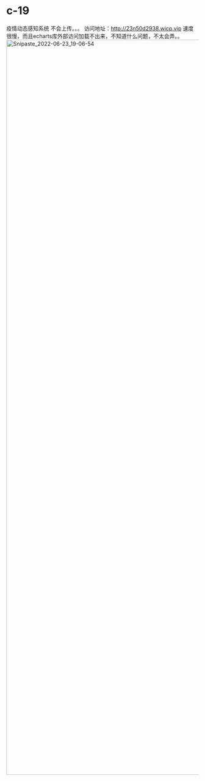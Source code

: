 # c-19
疫情动态感知系统
不会上传。。。
访问地址：http://23n50d2938.wicp.vip
速度很慢，而且echarts库外部访问加载不出来，不知道什么问题，不太会弄。。
<img width="1920" alt="Snipaste_2022-06-23_19-06-54" src="https://user-images.githubusercontent.com/46551092/175296437-b1d600f6-f6b6-497e-a521-1ef74f270a04.png">
